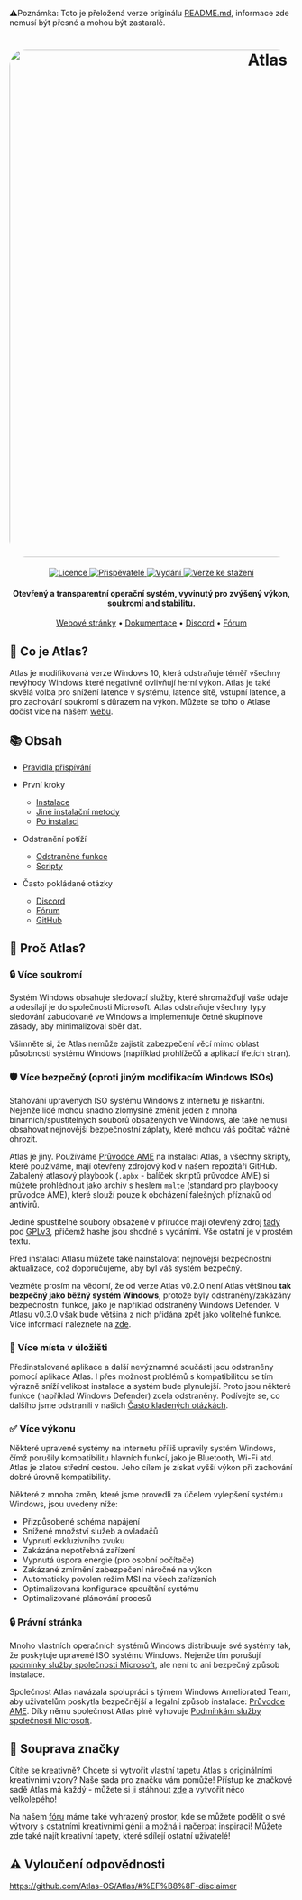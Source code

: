 ⚠️Poznámka: Toto je přeložená verze originálu [README.md](https://github.com/Atlas-OS/Atlas/blob/main/README.md), informace zde nemusí být přesné a mohou být zastaralé.
<h1 align="center">
  <a href="http://atlasos.net"><img src="https://gcore.jsdelivr.net/gh/Atlas-OS/Atlas@main/img/banner.png" alt="Atlas" width="900" style="border-radius: 30px"></a>
</h1>
  <p align="center">
    <a href="https://github.com/Atlas-OS/Atlas/blob/main/LICENSE">
      <img alt="Licence" src="https://img.shields.io/github/license/atlas-os/atlas?style=for-the-badge&logo=github&color=1A91FF"/>
    </a>
    <a href="https://github.com/Atlas-OS/Atlas/graphs/contributors">
      <img alt="Přispěvatelé" src="https://img.shields.io/github/contributors/atlas-os/atlas?style=for-the-badge&color=1A91FF" />
    </a>
    <a href="https://github.com/Atlas-OS/Atlas/releases/latest">
      <img alt="Vydání" src="https://img.shields.io/github/release/atlas-os/atlas?style=for-the-badge&color=1A91FF" />
    </a>
    <a href="https://github.com/Atlas-OS/Atlas/releases">
      <img alt="Verze ke stažení" src="https://img.shields.io/github/downloads/Atlas-OS/Atlas/total?style=for-the-badge&logo=github&color=1A91FF" />
    </a>
  </p>
<h4 align="center">Otevřený a transparentní operační systém, vyvinutý pro zvýšený výkon, soukromí and stabilitu.</h4>

<p align="center">
  <a href="https://atlasos.net">Webové stránky</a>
  •
  <a href="https://docs.atlasos.net">Dokumentace</a>
  •
  <a href="https://discord.atlasos.net" target="_blank">Discord</a>
  •
  <a href="https://forum.atlasos.net">Fórum</a>
</p>

## 🤔 **Co je Atlas?**

Atlas je modifikovaná verze Windows 10, která odstraňuje téměř všechny nevýhody Windows které negativně ovlivňují herní výkon.
Atlas je také skvělá volba pro snížení latence v systému, latence sítě, vstupní latence, a pro zachování soukromí s důrazem na výkon.
Můžete se toho o Atlase dočíst více na našem [webu](https://atlasos.net).

## 📚 **Obsah**

- [Pravidla přispívání](https://docs.atlasos.net/contributions)

- První kroky
  - [Instalace](https://docs.atlasos.net/getting-started/installation)
  - [Jiné instalační metody](https://docs.atlasos.net/getting-started/other-installation-methods/no-usb)
  - [Po instalaci](https://docs.atlasos.net/getting-started/post-installation/drivers)

- Odstranění potíží
  - [Odstraněné funkce](https://docs.atlasos.net/troubleshooting/removed-features)
  - [Scripty](https://docs.atlasos.net/troubleshooting/scripts)

- Často pokládané otázky
  - [Discord](https://docs.atlasos.net/faq/community/discord)
  - [Fórum](https://docs.atlasos.net/faq/community/forums)
  - [GitHub](https://docs.atlasos.net/faq/community/github)

## 👀 **Proč Atlas?**

### 🔒 Více soukromí
Systém Windows obsahuje sledovací služby, které shromažďují vaše údaje a odesílají je do společnosti Microsoft. 
Atlas odstraňuje všechny typy sledování zabudované ve Windows a implementuje četné skupinové zásady, aby minimalizoval sběr dat.

Všimněte si, že Atlas nemůže zajistit zabezpečení věcí mimo oblast působnosti systému Windows (například prohlížečů a aplikací třetích stran).

### 🛡️ Více bezpečný (oproti jiným modifikacím Windows ISOs)
Stahování upravených ISO systému Windows z internetu je riskantní. Nejenže lidé mohou snadno zlomyslně změnit jeden z mnoha binárních/spustitelných souborů obsažených ve Windows, ale také nemusí obsahovat nejnovější bezpečnostní záplaty, které mohou váš počítač vážně ohrozit. 

Atlas je jiný. Používáme [Průvodce AME](https://ameliorated.io) na instalaci Atlas, a všechny skripty, které používáme, mají otevřený zdrojový kód v našem repozitáři GitHub. Zabalený atlasový playbook (`.apbx` - balíček skriptů průvodce AME) si můžete prohlédnout jako archiv s heslem `malte` (standard pro playbooky průvodce AME), které slouží pouze k obcházení falešných příznaků od antivirů.

Jediné spustitelné soubory obsažené v příručce mají otevřený zdroj [tady](https://github.com/Atlas-OS/Atlas-Utilities) pod [GPLv3](https://github.com/Atlas-OS/Atlas-Utilities/blob/main/LICENSE), přičemž hashe jsou shodné s vydáními. Vše ostatní je v prostém textu.

Před instalací Atlasu můžete také nainstalovat nejnovější bezpečnostní aktualizace, což doporučujeme, aby byl váš systém bezpečný.

Vezměte prosím na vědomí, že od verze Atlas v0.2.0 není Atlas většinou **tak bezpečný jako běžný systém Windows**, protože byly odstraněny/zakázány bezpečnostní funkce, jako je například odstraněný Windows Defender. V Atlasu v0.3.0 však bude většina z nich přidána zpět jako volitelné funkce. Více informací naleznete na [zde](https://docs.atlasos.net/troubleshooting/removed-features/).

### 🚀 Více místa v úložišti
Předinstalované aplikace a další nevýznamné součásti jsou odstraněny pomocí aplikace Atlas. I přes možnost problémů s kompatibilitou se tím výrazně sníží velikost instalace a systém bude plynulejší. Proto jsou některé funkce (například Windows Defender) zcela odstraněny.
Podívejte se, co dalšího jsme odstranili v našich [Často kladených otázkách](https://docs.atlasos.net/troubleshooting/removed-features).

### ✅ Více výkonu
Některé upravené systémy na internetu příliš upravily systém Windows, čímž porušily kompatibilitu hlavních funkcí, jako je Bluetooth, Wi-Fi atd.
Atlas je zlatou střední cestou. Jeho cílem je získat vyšší výkon při zachování dobré úrovně kompatibility.

Některé z mnoha změn, které jsme provedli za účelem vylepšení systému Windows, jsou uvedeny níže:
- Přizpůsobené schéma napájení
- Snížené množství služeb a ovladačů
- Vypnutí exkluzivního zvuku
- Zakázána nepotřebná zařízení
- Vypnutá úspora energie (pro osobní počítače)
- Zakázané zmírnění zabezpečení náročné na výkon
- Automaticky povolen režim MSI na všech zařízeních
- Optimalizovaná konfigurace spouštění systému
- Optimalizované plánování procesů

### 🔒 Právní stránka
Mnoho vlastních operačních systémů Windows distribuuje své systémy tak, že poskytuje upravené ISO systému Windows. Nejenže tím porušují [podmínky služby společnosti Microsoft](https://www.microsoft.com/en-us/Useterms/Retail/Windows/10/UseTerms_Retail_Windows_10_English.htm), ale není to ani bezpečný způsob instalace.

Společnost Atlas navázala spolupráci s týmem Windows Ameliorated Team, aby uživatelům poskytla bezpečnější a legální způsob instalace: [Průvodce AME](https://ameliorated.io). Díky němu společnost Atlas plně vyhovuje [Podmínkám služby společnosti Microsoft](https://www.microsoft.com/en-us/Useterms/Retail/Windows/10/UseTerms_Retail_Windows_10_English.htm).

## 🎨 Souprava značky
Cítíte se kreativně? Chcete si vytvořit vlastní tapetu Atlas s originálními kreativními vzory? Naše sada pro značku vám pomůže!
Přístup ke značkové sadě Atlas má každý - můžete si ji stáhnout [zde](https://cdn.jsdelivr.net/gh/Atlas-OS/Atlas@main/img/brand-kit.zip) a vytvořit něco velkolepého!

Na našem [fóru](https://forum.atlasos.net/t/art-showcase) máme také vyhrazený prostor, kde se můžete podělit o své výtvory s ostatními kreativními génii a možná i načerpat inspiraci! Můžete zde také najít kreativní tapety, které sdílejí ostatní uživatelé!

## ⚠️ Vyloučení odpovědnosti
https://github.com/Atlas-OS/Atlas/#%EF%B8%8F-disclaimer
